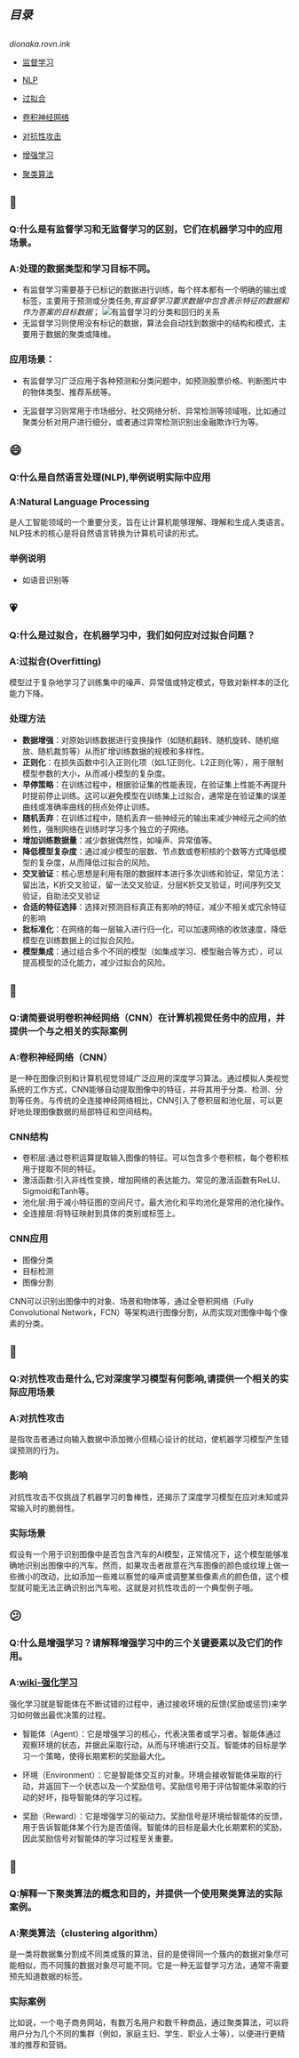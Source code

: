 ## ***目录***
##

*dionaka.rovn.ink*
 - [监督学习](#starstruck)

 - [NLP](#smile)

 - [过拟合](#heartpulse)

 - [卷积神经网络](#shrimp)

 - [对抗性攻击](#ninja)

 - [增强学习](#confused)

 - [聚类算法](#drooling_face)

## :star_struck:
### Q:什么是有监督学习和无监督学习的区别，它们在机器学习中的应用场景。
### A:处理的数据类型和学习目标不同。
- 有监督学习需要基于已标记的数据进行训练，每个样本都有一个明确的输出或标签，主要用于预测或分类任务,*有监督学习要求数据中包含表示特征的数据和作为答案的目标数据*；
![有监督学习的分类和回归的关系](111.jpg)
- 无监督学习则使用没有标记的数据，算法会自动找到数据中的结构和模式，主要用于数据的聚类或降维。
### 应用场景：
- 有监督学习广泛应用于各种预测和分类问题中，如预测股票价格、判断图片中的物体类型、推荐系统等。

- 无监督学习则常用于市场细分、社交网络分析、异常检测等领域哦，比如通过聚类分析对用户进行细分，或者通过异常检测识别出金融欺诈行为等。




## :smile:
### Q:什么是自然语言处理(NLP),举例说明实际中应用
### A:Natural Language Processing
是人工智能领域的一个重要分支，旨在让计算机能够理解、理解和生成人类语言。NLP技术的核心是将自然语言转换为计算机可读的形式。
### 举例说明
- 如语音识别等


## :heartpulse:
### Q:什么是过拟合，在机器学习中，我们如何应对过拟合问题？
### A:过拟合(Overfitting)
模型过于复杂地学习了训练集中的噪声、异常值或特定模式，导致对新样本的泛化能力下降。
### 处理方法
- **数据增强**：对原始训练数据进行变换操作（如随机翻转、随机旋转、随机缩放、随机裁剪等）从而扩增训练数据的规模和多样性。
- **正则化**：在损失函数中引入正则化项（如L1正则化、L2正则化等），用于限制模型参数的大小，从而减小模型的复杂度。
- **早停策略**：在训练过程中，根据验证集的性能表现，在验证集上性能不再提升时提前停止训练。这可以避免模型在训练集上过拟合，通常是在验证集的误差曲线或准确率曲线的拐点处停止训练。
- **随机丢弃**：在训练过程中，随机丢弃一些神经元的输出来减少神经元之间的依赖性，强制网络在训练时学习多个独立的子网络。
- **增加训练数据量**：减少数据偶然性，如噪声、异常值等。
- **降低模型复杂度**：通过减少模型的层数、节点数或卷积核的个数等方式降低模型的复杂度，从而降低过拟合的风险。
- **交叉验证**：核心思想是利用有限的数据样本进行多次训练和验证，常见方法：留出法，K折交叉验证，留一法交叉验证，分层K折交叉验证，时间序列交叉验证，自助法交叉验证
- **合适的特征选择**：选择对预测目标真正有影响的特征，减少不相关或冗余特征的影响
- **批标准化**：在网络的每一层输入进行归一化，可以加速网络的收敛速度，降低模型在训练数据上的过拟合风险。
- **模型集成**：通过组合多个不同的模型（如集成学习、模型融合等方式），可以提高模型的泛化能力，减少过拟合的风险。


## :shrimp:
### Q:请简要说明卷积神经网络（CNN）在计算机视觉任务中的应用，并提供一个与之相关的实际案例
### A:卷积神经网络（CNN）
是一种在图像识别和计算机视觉领域广泛应用的深度学习算法。通过模拟人类视觉系统的工作方式，CNN能够自动提取图像中的特征，并将其用于分类、检测、分割等任务。与传统的全连接神经网络相比，CNN引入了卷积层和池化层，可以更好地处理图像数据的局部特征和空间结构。
### CNN结构
 - 卷积层:通过卷积运算提取输入图像的特征。可以包含多个卷积核，每个卷积核用于提取不同的特征。
 - 激活函数:引入非线性变换，增加网络的表达能力。常见的激活函数有ReLU、Sigmoid和Tanh等。
 - 池化层:用于减小特征图的空间尺寸。最大池化和平均池化是常用的池化操作。
 - 全连接层:将特征映射到具体的类别或标签上。
### CNN应用
 - 图像分类
 - 目标检测
 - 图像分割

CNN可以识别出图像中的对象、场景和物体等，通过全卷积网络（Fully Convolutional Network，FCN）等架构进行图像分割，从而实现对图像中每个像素的分类。



## :ninja:
### Q:对抗性攻击是什么,它对深度学习模型有何影响,请提供一个相关的实际应用场景
### A:对抗性攻击
是指攻击者通过向输入数据中添加微小但精心设计的扰动，使机器学习模型产生错误预测的行为。
### 影响
对抗性攻击不仅挑战了机器学习的鲁棒性，还揭示了深度学习模型在应对未知或异常输入时的脆弱性。
### 实际场景
假设有一个用于识别图像中是否包含汽车的AI模型，正常情况下，这个模型能够准确地识别出图像中的汽车。然而，如果攻击者故意在汽车图像的颜色或纹理上做一些微小的改动，比如添加一些难以察觉的噪声或调整某些像素点的颜色值，这个模型就可能无法正确识别出汽车啦。这就是对抗性攻击的一个典型例子哦。



## :confused:
### Q:什么是增强学习？请解释增强学习中的三个关键要素以及它们的作用。
### A:[wiki-强化学习](https://zh.wikipedia.org/wiki/%E5%BC%BA%E5%8C%96%E5%AD%A6%E4%B9%A0)

强化学习就是智能体在不断试错的过程中，通过接收环境的反馈(奖励或惩罚)来学习如何做出最优决策的过程。

- 智能体（Agent）：它是增强学习的核心，代表决策者或学习者。智能体通过观察环境的状态，并据此采取行动，从而与环境进行交互。智能体的目标是学习一个策略，使得长期累积的奖励最大化。

- 环境（Environment）：它是智能体交互的对象。环境会接收智能体采取的行动，并返回下一个状态以及一个奖励信号。奖励信号用于评估智能体采取的行动的好坏，指导智能体的学习过程。

- 奖励（Reward）：它是增强学习的驱动力。奖励信号是环境给智能体的反馈，用于告诉智能体某个行为是否值得。智能体的目标是最大化长期累积的奖励，因此奖励信号对智能体的学习过程至关重要。

## :drooling_face:
### Q:解释一下聚类算法的概念和目的，并提供一个使用聚类算法的实际案例。
### A:聚类算法（clustering algorithm）
是一类将数据集分割成不同类或簇的算法，目的是使得同一个簇内的数据对象尽可能相似，而不同簇的数据对象尽可能不同。它是一种无监督学习方法，通常不需要预先知道数据的标签。
### 实际案例
比如说，一个电子商务网站，有数万名用户和数千种商品，通过聚类算法，可以将用户分为几个不同的集群（例如，家庭主妇、学生、职业人士等），以便进行更精准的推荐和营销。
